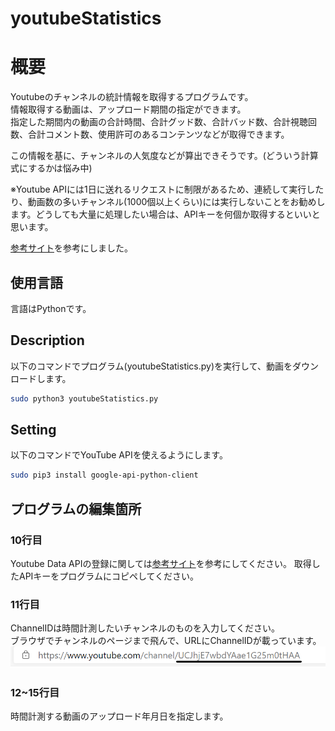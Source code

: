 # youtubeStatistics

# 概要
Youtubeのチャンネルの統計情報を取得するプログラムです。  
情報取得する動画は、アップロード期間の指定ができます。  
指定した期間内の動画の合計時間、合計グッド数、合計バッド数、合計視聴回数、合計コメント数、使用許可のあるコンテンツなどが取得できます。

この情報を基に、チャンネルの人気度などが算出できそうです。(どういう計算式にするかは悩み中)

※Youtube APIには1日に送れるリクエストに制限があるため、連続して実行したり、動画数の多いチャンネル(1000個以上くらい)には実行しないことをお勧めします。どうしても大量に処理したい場合は、APIキーを何個か取得するといいと思います。

[参考サイト](https://qiita.com/g-k/items/7c98efe21257afac70e9)を参考にしました。

## 使用言語
言語はPythonです。



## Description
以下のコマンドでプログラム(youtubeStatistics.py)を実行して、動画をダウンロードします。
```bash
sudo python3 youtubeStatistics.py
```

## Setting
以下のコマンドでYouTube APIを使えるようにします。
```bash
sudo pip3 install google-api-python-client
```

## プログラムの編集箇所
### 10行目
Youtube Data APIの登録に関しては[参考サイト](https://qiita.com/g-k/items/7c98efe21257afac70e9)を参考にしてください。
取得したAPIキーをプログラムにコピペしてください。  
### 11行目
ChannelIDは時間計測したいチャンネルのものを入力してください。  
ブラウザでチャンネルのページまで飛んで、URLにChannelIDが載っています。
![URL](https://github.com/Kohta-Sugimoto/github-newreppsitory/blob/main/youtubeURL.PNG)
### 12~15行目
時間計測する動画のアップロード年月日を指定します。
